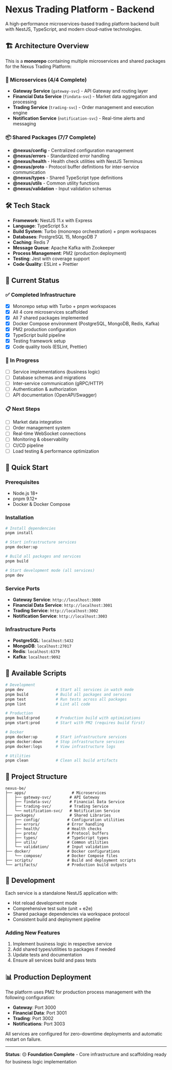 # Nexus Trading Platform - Backend

A high-performance microservices-based trading platform backend built with NestJS, TypeScript, and modern cloud-native technologies.

## 🏗️ Architecture Overview

This is a **monorepo** containing multiple microservices and shared packages for the Nexus Trading Platform:

### 🚀 Microservices (4/4 Complete)
- **Gateway Service** (`gateway-svc`) - API Gateway and routing layer
- **Financial Data Service** (`findata-svc`) - Market data aggregation and processing  
- **Trading Service** (`trading-svc`) - Order management and execution engine
- **Notification Service** (`notification-svc`) - Real-time alerts and messaging

### 📦 Shared Packages (7/7 Complete)
- **@nexus/config** - Centralized configuration management
- **@nexus/errors** - Standardized error handling
- **@nexus/health** - Health check utilities with NestJS Terminus
- **@nexus/proto** - Protocol buffer definitions for inter-service communication
- **@nexus/types** - Shared TypeScript type definitions
- **@nexus/utils** - Common utility functions
- **@nexus/validation** - Input validation schemas

## 🛠️ Tech Stack

- **Framework**: NestJS 11.x with Express
- **Language**: TypeScript 5.x
- **Build System**: Turbo (monorepo orchestration) + pnpm workspaces
- **Databases**: PostgreSQL 15, MongoDB 7
- **Caching**: Redis 7
- **Message Queue**: Apache Kafka with Zookeeper
- **Process Management**: PM2 (production deployment)
- **Testing**: Jest with coverage support
- **Code Quality**: ESLint + Prettier

## 🚦 Current Status

### ✅ Completed Infrastructure
- [x] Monorepo setup with Turbo + pnpm workspaces
- [x] All 4 core microservices scaffolded
- [x] All 7 shared packages implemented
- [x] Docker Compose environment (PostgreSQL, MongoDB, Redis, Kafka)
- [x] PM2 production configuration
- [x] TypeScript build pipeline
- [x] Testing framework setup
- [x] Code quality tools (ESLint, Prettier)

### 🔄 In Progress
- [ ] Service implementations (business logic)
- [ ] Database schemas and migrations
- [ ] Inter-service communication (gRPC/HTTP)
- [ ] Authentication & authorization
- [ ] API documentation (OpenAPI/Swagger)

### 📋 Next Steps
- [ ] Market data integration
- [ ] Order management system
- [ ] Real-time WebSocket connections
- [ ] Monitoring & observability
- [ ] CI/CD pipeline
- [ ] Load testing & performance optimization

## 🚀 Quick Start

### Prerequisites
- Node.js 18+
- pnpm 9.12+
- Docker & Docker Compose

### Installation
```bash
# Install dependencies
pnpm install

# Start infrastructure services
pnpm docker:up

# Build all packages and services
pnpm build

# Start development mode (all services)
pnpm dev
```

### Service Ports
- **Gateway Service**: `http://localhost:3000`
- **Financial Data Service**: `http://localhost:3001`  
- **Trading Service**: `http://localhost:3002`
- **Notification Service**: `http://localhost:3003`

### Infrastructure Ports
- **PostgreSQL**: `localhost:5432`
- **MongoDB**: `localhost:27017`
- **Redis**: `localhost:6379`
- **Kafka**: `localhost:9092`

## 📝 Available Scripts

```bash
# Development
pnpm dev              # Start all services in watch mode
pnpm build            # Build all packages and services
pnpm test             # Run tests across all packages
pnpm lint             # Lint all code

# Production
pnpm build:prod       # Production build with optimizations
pnpm start:prod       # Start with PM2 (requires build first)

# Docker
pnpm docker:up        # Start infrastructure services
pnpm docker:down      # Stop infrastructure services
pnpm docker:logs      # View infrastructure logs

# Utilities
pnpm clean            # Clean all build artifacts
```

## 🏢 Project Structure

```
nexus-be/
├── apps/                    # Microservices
│   ├── gateway-svc/        # API Gateway
│   ├── findata-svc/        # Financial Data Service
│   ├── trading-svc/        # Trading Service
│   └── notification-svc/   # Notification Service
├── packages/               # Shared Libraries
│   ├── config/            # Configuration utilities
│   ├── errors/            # Error handling
│   ├── health/            # Health checks
│   ├── proto/             # Protocol buffers
│   ├── types/             # TypeScript types
│   ├── utils/             # Common utilities
│   └── validation/        # Input validation
├── docker/                # Docker configurations
│   └── compose/           # Docker Compose files
├── scripts/               # Build and deployment scripts
└── artifacts/             # Production build outputs
```

## 🔧 Development

Each service is a standalone NestJS application with:
- Hot reload development mode
- Comprehensive test suite (unit + e2e)
- Shared package dependencies via workspace protocol
- Consistent build and deployment pipeline

### Adding New Features
1. Implement business logic in respective service
2. Add shared types/utilities to packages if needed
3. Update tests and documentation
4. Ensure all services build and pass tests

## 📊 Production Deployment

The platform uses PM2 for production process management with the following configuration:
- **Gateway**: Port 3000
- **Financial Data**: Port 3001  
- **Trading**: Port 3002
- **Notifications**: Port 3003

All services are configured for zero-downtime deployments and automatic restart on failure.

---

**Status**: 🟡 **Foundation Complete** - Core infrastructure and scaffolding ready for business logic implementation
